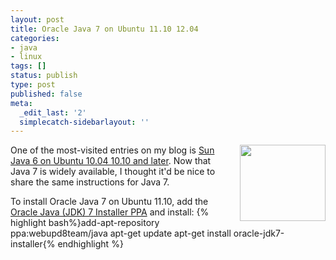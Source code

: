 ```yaml
---
layout: post
title: Oracle Java 7 on Ubuntu 11.10 12.04
categories:
- java
- linux
tags: []
status: publish
type: post
published: false
meta:
  _edit_last: '2'
  simplecatch-sidebarlayout: ''
---
```

<a href="https://launchpad.net/~webupd8team/+archive/java"><img style="float: right; margin-left: 1em;" src="http://photos.smugmug.com/photos/i-96qDSQx/0/O/i-96qDSQx.gif" alt="" width="137" height="122" /></a>One of the most-visited entries on my blog is <a title="Sun Java 6 on Ubuntu 10.04 10.10 and later" href="http://codeaweso.me/2010/07/sun-java-6-on-ubuntu-10-04-10-10-and-later/">Sun Java 6 on Ubuntu 10.04 10.10 and later</a>. Now that Java 7 is widely available, I thought it'd be nice to share the same instructions for Java 7.

To install Oracle Java 7 on Ubuntu 11.10, add the <a href="https://launchpad.net/~webupd8team/+archive/java">Oracle Java (JDK) 7 Installer PPA</a> and install:
{% highlight bash%}add-apt-repository ppa:webupd8team/java
apt-get update
apt-get install oracle-jdk7-installer{% endhighlight %}
